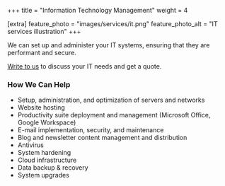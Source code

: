 +++
title = "Information Technology Management"
weight = 4

[extra]
feature_photo = "images/services/it.png"
feature_photo_alt = "IT services illustration"
+++

We can set up and administer your IT systems, ensuring that they are performant and secure. 

[Write to us](https://limeleaf.io/contact/ "Contact us") to discuss your IT needs and get a quote.

<!-- more -->
### How We Can Help

- Setup, administration, and optimization of servers and networks
- Website hosting
- Productivity suite deployment and management (Microsoft Office, Google Workspace)
- E-mail implementation, security, and maintenance
- Blog and newsletter content management and distribution
- Antivirus
- System hardening
- Cloud infrastructure
- Data backup & recovery
- System upgrades
